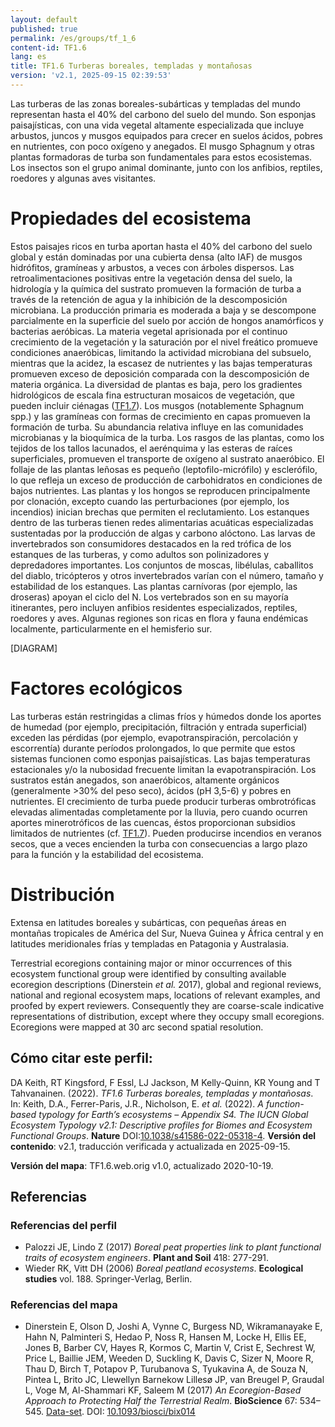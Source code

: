 ```yaml
---
layout: default
published: true
permalink: /es/groups/tf_1_6
content-id: TF1.6
lang: es
title: TF1.6 Turberas boreales, templadas y montañosas
version: 'v2.1, 2025-09-15 02:39:53'
---
```


Las turberas de las zonas boreales-subárticas y templadas del mundo representan hasta el 40% del carbono del suelo del mundo. Son esponjas paisajísticas, con una vida vegetal altamente especializada que incluye arbustos, juncos y musgos equipados para crecer en suelos ácidos, pobres en nutrientes, con poco oxígeno y anegados. El musgo Sphagnum y otras plantas formadoras de turba son fundamentales para estos ecosistemas. Los insectos son el grupo animal dominante, junto con los anfibios, reptiles, roedores y algunas aves visitantes.

# Propiedades del ecosistema
 
Estos paisajes ricos en turba aportan hasta el 40% del carbono del suelo global y están dominadas por una cubierta densa (alto IAF) de musgos hidrófitos, gramíneas y arbustos, a veces con árboles dispersos. Las retroalimentaciones positivas entre la vegetación densa del suelo, la hidrología y la química del sustrato promueven la formación de turba a través de la retención de agua y la inhibición de la descomposición microbiana. La producción primaria es moderada a baja y se descompone parcialmente en la superficie del suelo por acción de hongos anamórficos y bacterias aeróbicas. La materia vegetal aprisionada por el continuo crecimiento de la vegetación y la saturación por el nivel freático promueve condiciones anaeróbicas, limitando la actividad microbiana del subsuelo, mientras que la acidez, la escasez de nutrientes y las bajas temperaturas promueven exceso de deposición comparada con la descomposición de materia orgánica. La diversidad de plantas es baja, pero los gradientes hidrológicos de escala fina estructuran mosaicos de vegetación, que pueden incluir ciénagas ([TF1.7](/explore/groups/TF1.7)). Los musgos (notablemente Sphagnum spp.) y las gramíneas con formas de crecimiento en capas promueven la formación de turba. Su abundancia relativa influye en las comunidades microbianas y la bioquímica de la turba. Los rasgos de las plantas, como los tejidos de los tallos lacunados, el aerénquima y las esteras de raíces superficiales, promueven el transporte de oxígeno al sustrato anaeróbico. El follaje de las plantas leñosas es pequeño (leptofilo-micrófilo) y esclerófilo, lo que refleja un exceso de producción de carbohidratos en condiciones de bajos nutrientes. Las plantas y los hongos se reproducen principalmente por clonación, excepto cuando las perturbaciones (por ejemplo, los incendios) inician brechas que permiten el reclutamiento. Los estanques dentro de las turberas tienen redes alimentarias acuáticas especializadas sustentadas por la producción de algas y carbono alóctono. Las larvas de invertebrados son consumidores destacados en la red trófica de los estanques de las turberas, y como adultos son polinizadores y depredadores importantes. Los conjuntos de moscas, libélulas, caballitos del diablo, tricópteros y otros invertebrados varían con el número, tamaño y estabilidad de los estanques. Las plantas carnívoras (por ejemplo, las droseras) apoyan el ciclo del N. Los vertebrados son en su mayoría itinerantes, pero incluyen anfibios residentes especializados, reptiles, roedores y aves. Algunas regiones son ricas en flora y fauna endémicas localmente, particularmente en el hemisferio sur.

[DIAGRAM]

# Factores ecológicos
 
Las turberas están restringidas a climas fríos y húmedos donde los aportes de humedad (por ejemplo, precipitación, filtración y entrada superficial) exceden las pérdidas (por ejemplo, evapotranspiración, percolación y escorrentía) durante períodos prolongados, lo que permite que estos sistemas funcionen como esponjas paisajísticas. Las bajas temperaturas estacionales y/o la nubosidad frecuente limitan la evapotranspiración. Los sustratos están anegados, son anaeróbicos, altamente orgánicos (generalmente >30% del peso seco), ácidos (pH 3,5-6) y pobres en nutrientes. El crecimiento de turba puede producir turberas ombrotróficas elevadas alimentadas completamente por la lluvia, pero cuando ocurren aportes minerotróficos de las cuencas, éstos proporcionan subsidios limitados de nutrientes (cf. [TF1.7](/explore/groups/TF1.7)). Pueden producirse incendios en veranos secos, que a veces encienden la turba con consecuencias a largo plazo para la función y la estabilidad del ecosistema.
 
# Distribución
 
Extensa en latitudes boreales y subárticas, con pequeñas áreas en montañas tropicales de América del Sur, Nueva Guinea y África central y en latitudes meridionales frías y templadas en Patagonia y Australasia.

Terrestrial ecoregions containing major or minor occurrences of this ecosystem functional group were identified by consulting available ecoregion descriptions (Dinerstein _et al._ 2017), global and regional reviews, national and regional ecosystem maps, locations of relevant examples, and proofed by expert reviewers. Consequently they are coarse-scale indicative representations of distribution, except where they occupy small ecoregions. Ecoregions were mapped at 30 arc second spatial resolution.

## Cómo citar este perfil:

DA Keith, RT Kingsford, F Essl, LJ Jackson, M Kelly-Quinn, KR Young and T Tahvanainen. (2022). *TF1.6 Turberas boreales, templadas y montañosas*. In: Keith, D.A., Ferrer-Paris, J.R., Nicholson, E. *et al.* (2022). *A function-based typology for Earth’s ecosystems – Appendix S4. The IUCN Global Ecosystem Typology v2.1: Descriptive profiles for Biomes and Ecosystem Functional Groups*. **Nature** DOI:[10.1038/s41586-022-05318-4](https://doi.org/10.1038/s41586-022-05318-4).
**Versión del contenido**: v2.1, traducción verificada y actualizada en 2025-09-15.

**Versión del mapa**: TF1.6.web.orig v1.0, actualizado 2020-10-19.

## Referencias

### Referencias del perfil
* Palozzi JE, Lindo Z  (2017) *Boreal peat properties link to plant functional traits of ecosystem engineers*. **Plant and Soil** 418: 277-291.
* Wieder RK, Vitt DH  (2006) *Boreal peatland ecosystems*. **Ecological studies** vol. 188. Springer-Verlag, Berlin.

### Referencias del mapa
* Dinerstein E, Olson D, Joshi A, Vynne C, Burgess ND, Wikramanayake E, Hahn N, Palminteri S, Hedao P, Noss R, Hansen M, Locke H, Ellis EE, Jones B, Barber CV, Hayes R, Kormos C, Martin V, Crist E, Sechrest W, Price L, Baillie JEM, Weeden D, Suckling K, Davis C, Sizer N, Moore R, Thau D, Birch T, Potapov P, Turubanova S, Tyukavina A, de Souza N, Pintea L, Brito JC, Llewellyn Barnekow Lillesø JP, van Breugel P, Graudal L, Voge M, Al-Shammari KF, Saleem M  (2017) *An Ecoregion-Based Approach to Protecting Half the Terrestrial Realm*. **BioScience** 67: 534–545. [Data-set](https://ecoregions2017.appspot.com/). DOI: [10.1093/biosci/bix014](http://doi.org/10.1093/biosci/bix014)

